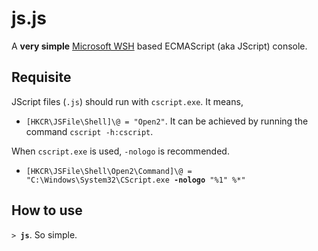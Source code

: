 js.js
=====

A **very simple** [Microsoft WSH](http://en.wikipedia.org/wiki/Windows_Script_Host) based ECMAScript (aka JScript) console.

Requisite
---------

JScript files (`.js`) should run with `cscript.exe`. It means,
* `[HKCR\JSFile\Shell]\@ = "Open2"`. It can be achieved by running the command `cscript -h:cscript`.

When `cscript.exe` is used, `-nologo` is recommended.
* `[HKCR\JSFile\Shell\Open2\Command]\@ = "C:\Windows\System32\CScript.exe `**`-nologo`**` "%1" %*"`

How to use
----------

`> `**`js`**. So simple.
